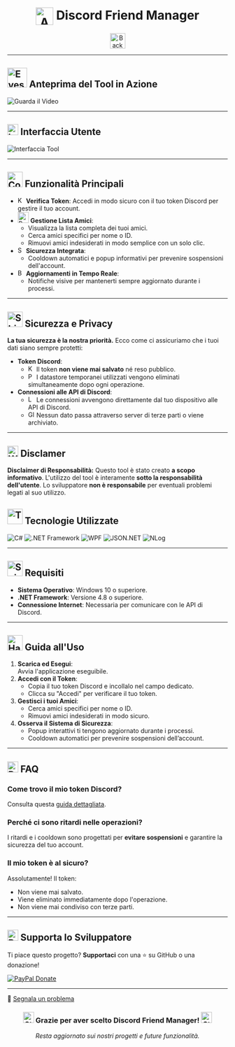 <div align="center">

# <img src="https://github.com/ImElio/DiscordFriendTool_UDPATE/blob/main/icon/icon.png" alt="App Icon" width="40" height="40" style="vertical-align:middle;"> **Discord Friend Manager**

<img src="https://raw.githubusercontent.com/Tarikul-Islam-Anik/Animated-Fluent-Emojis/master/Emojis/Hand%20gestures/Backhand%20Index%20Pointing%20Down%20Light%20Skin%20Tone.png" alt="Backhand Index Pointing Down Light Skin Tone" width="35" height="35" />

</div>

---

## <img src="https://raw.githubusercontent.com/Tarikul-Islam-Anik/Animated-Fluent-Emojis/master/Emojis/Hand%20gestures/Eyes.png" alt="Eyes" width="45" height="45" /> **Anteprima del Tool in Azione**

![Guarda il Video](icon/demo.gif)

---

## <img src="https://raw.githubusercontent.com/Tarikul-Islam-Anik/Animated-Fluent-Emojis/master/Emojis/Objects/Laptop.png" alt="Laptop" width="25" height="25" /> **Interfaccia Utente**

![Interfaccia Tool](https://github.com/ImElio/DiscordFriendTool_UDPATE/raw/main/Interfaccia.png)  

---

## <img src="https://raw.githubusercontent.com/Tarikul-Islam-Anik/Animated-Fluent-Emojis/master/Emojis/Travel%20and%20places/Comet.png" alt="Comet" width="35" height="35" /> **Funzionalità Principali**

- <img src="https://raw.githubusercontent.com/Tarikul-Islam-Anik/Animated-Fluent-Emojis/master/Emojis/Objects/Key.png" alt="Key" width="15" height="15" /> **Verifica Token**: Accedi in modo sicuro con il tuo token Discord per gestire il tuo account.  
- <img src="https://raw.githubusercontent.com/Tarikul-Islam-Anik/Animated-Fluent-Emojis/master/Emojis/People/Busts%20in%20Silhouette.png" alt="Busts in Silhouette" width="25" height="25" /> **Gestione Lista Amici**:  
  - Visualizza la lista completa dei tuoi amici.  
  - Cerca amici specifici per nome o ID.  
  - Rimuovi amici indesiderati in modo semplice con un solo clic.  
- <img src="https://raw.githubusercontent.com/Tarikul-Islam-Anik/Animated-Fluent-Emojis/master/Emojis/Objects/Shield.png" alt="Shield" width="15" height="15" /> **Sicurezza Integrata**:  
  - Cooldown automatici e popup informativi per prevenire sospensioni dell'account.  
- <img src="https://raw.githubusercontent.com/Tarikul-Islam-Anik/Animated-Fluent-Emojis/master/Emojis/Objects/Bell.png" alt="Bell" width="15" height="15" /> **Aggiornamenti in Tempo Reale**:  
  - Notifiche visive per mantenerti sempre aggiornato durante i processi.  

---

## <img src="https://raw.githubusercontent.com/Tarikul-Islam-Anik/Animated-Fluent-Emojis/master/Emojis/Objects/Shield.png" alt="Shield" width="35" height="35" /> **Sicurezza e Privacy**

**La tua sicurezza è la nostra priorità.** Ecco come ci assicuriamo che i tuoi dati siano sempre protetti:

- **Token Discord**:  
  - <img src="https://raw.githubusercontent.com/Tarikul-Islam-Anik/Animated-Fluent-Emojis/master/Emojis/Objects/Key.png" alt="Key" width="15" height="15" /> Il token **non viene mai salvato** né reso pubblico.  
  - <img src="https://raw.githubusercontent.com/Tarikul-Islam-Anik/Animated-Fluent-Emojis/master/Emojis/Objects/Package.png" alt="Package" width="15" height="15" /> I datastore temporanei utilizzati vengono eliminati simultaneamente dopo ogni operazione.  
- **Connessioni alle API di Discord**:  
  - <img src="https://raw.githubusercontent.com/Tarikul-Islam-Anik/Animated-Fluent-Emojis/master/Emojis/Objects/Laptop.png" alt="Laptop" width="15" height="15" /> Le connessioni avvengono direttamente dal tuo dispositivo alle API di Discord.  
  - <img src="https://raw.githubusercontent.com/Tarikul-Islam-Anik/Animated-Fluent-Emojis/master/Emojis/Travel%20and%20places/Globe%20with%20Meridians.png" alt="Globe with Meridians" width="15" height="15" /> Nessun dato passa attraverso server di terze parti o viene archiviato.

---

## <img src="https://raw.githubusercontent.com/Tarikul-Islam-Anik/Animated-Fluent-Emojis/master/Emojis/Symbols/Warning.png" alt="Warning" width="25" height="25" /> Disclamer

**Disclaimer di Responsabilità:**
Questo tool è stato creato **a scopo informativo**. L'utilizzo del tool è interamente **sotto la responsabilità dell'utente**. Lo sviluppatore **non è responsabile** per eventuali problemi legati al suo utilizzo.


## <img src="https://raw.githubusercontent.com/Tarikul-Islam-Anik/Animated-Fluent-Emojis/master/Emojis/Objects/Toolbox.png" alt="Toolbox" width="35" height="35" /> **Tecnologie Utilizzate**

![C#](https://img.shields.io/badge/-C%23-239120?logo=c-sharp&logoColor=white&style=for-the-badge)
![.NET Framework](https://img.shields.io/badge/-DotNET-512BD4?logo=.net&logoColor=white&style=for-the-badge)
![WPF](https://img.shields.io/badge/-WPF-6A5ACD?logo=windows&logoColor=white&style=for-the-badge)
![JSON.NET](https://img.shields.io/badge/-Newtonsoft%20JSON-000000?logo=json&logoColor=white&style=for-the-badge)
![NLog](https://img.shields.io/badge/-NLog-FF4500?style=for-the-badge)

---

## <img src="https://raw.githubusercontent.com/Tarikul-Islam-Anik/Animated-Fluent-Emojis/master/Emojis/Objects/Spiral%20Notepad.png" alt="Spiral Notepad" width="35" height="35" /> **Requisiti**

- **Sistema Operativo**: Windows 10 o superiore.  
- **.NET Framework**: Versione 4.8 o superiore.  
- **Connessione Internet**: Necessaria per comunicare con le API di Discord.

---

## <img src="https://raw.githubusercontent.com/Tarikul-Islam-Anik/Animated-Fluent-Emojis/master/Emojis/Objects/Hammer%20and%20Wrench.png" alt="Hammer and Wrench" width="35" height="35" /> **Guida all'Uso**

1. **Scarica ed Esegui**:  
   Avvia l'applicazione eseguibile.  
2. **Accedi con il Token**:  
   - Copia il tuo token Discord e incollalo nel campo dedicato.  
   - Clicca su "Accedi" per verificare il tuo token.  
3. **Gestisci i tuoi Amici**:  
   - Cerca amici specifici per nome o ID.  
   - Rimuovi amici indesiderati in modo sicuro.  
4. **Osserva il Sistema di Sicurezza**:  
   - Popup interattivi ti tengono aggiornato durante i processi.  
   - Cooldown automatici per prevenire sospensioni dell’account.

---

## <img src="https://raw.githubusercontent.com/Tarikul-Islam-Anik/Animated-Fluent-Emojis/master/Emojis/Symbols/Red%20Question%20Mark.png" alt="Red Question Mark" width="25" height="25" /> **FAQ**

### **Come trovo il mio token Discord?**
Consulta questa [guida dettagliata](https://www.remote.tools/remote-work/how-to-get-discord-token).

### **Perché ci sono ritardi nelle operazioni?**
I ritardi e i cooldown sono progettati per **evitare sospensioni** e garantire la sicurezza del tuo account.

### **Il mio token è al sicuro?**
Assolutamente! Il token:  
- Non viene mai salvato.  
- Viene eliminato immediatamente dopo l'operazione.  
- Non viene mai condiviso con terze parti.  

---

## <img src="https://raw.githubusercontent.com/Tarikul-Islam-Anik/Animated-Fluent-Emojis/master/Emojis/Smilies/Beating%20Heart.png" alt="Beating Heart" width="25" height="25" /> **Supporta lo Sviluppatore**

Ti piace questo progetto? **Supportaci** con una ⭐ su GitHub o una donazione!  

 [![PayPal Donate](https://img.shields.io/badge/Donate-PayPal-blue.svg?style=for-the-badge&logo=paypal)](https://paypal.me/CallMeElio)

---


🐛 [Segnala un problema](https://github.com/ImElio/DiscordFriendTool_UDPATE/issues)


<div align="center">

### <img src="https://raw.githubusercontent.com/Tarikul-Islam-Anik/Animated-Fluent-Emojis/master/Emojis/Smilies/Star-Struck.png" alt="Star-Struck" width="25" height="25" /> **Grazie per aver scelto Discord Friend Manager!** <img src="https://raw.githubusercontent.com/Tarikul-Islam-Anik/Animated-Fluent-Emojis/master/Emojis/Smilies/Star-Struck.png" alt="Star-Struck" width="25" height="25" />

_Resta aggiornato sui nostri progetti e future funzionalità._

</div>
